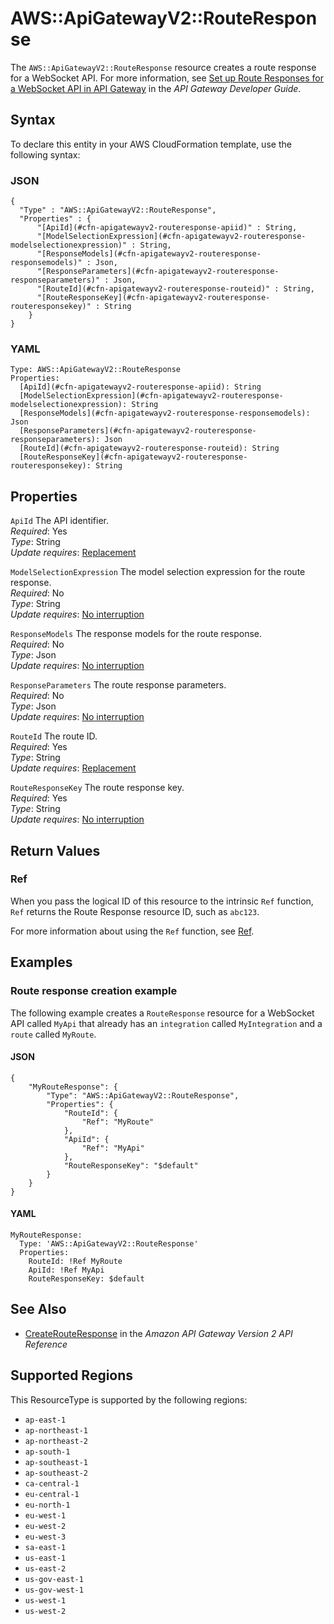 # AWS::ApiGatewayV2::RouteResponse<a name="aws-resource-apigatewayv2-routeresponse"></a>

The `AWS::ApiGatewayV2::RouteResponse` resource creates a route response for a WebSocket API\. For more information, see [Set up Route Responses for a WebSocket API in API Gateway](https://docs.aws.amazon.com/apigateway/latest/developerguide/apigateway-websocket-api-route-response.html) in the *API Gateway Developer Guide*\.

## Syntax<a name="aws-resource-apigatewayv2-routeresponse-syntax"></a>

To declare this entity in your AWS CloudFormation template, use the following syntax:

### JSON<a name="aws-resource-apigatewayv2-routeresponse-syntax.json"></a>

```
{
  "Type" : "AWS::ApiGatewayV2::RouteResponse",
  "Properties" : {
      "[ApiId](#cfn-apigatewayv2-routeresponse-apiid)" : String,
      "[ModelSelectionExpression](#cfn-apigatewayv2-routeresponse-modelselectionexpression)" : String,
      "[ResponseModels](#cfn-apigatewayv2-routeresponse-responsemodels)" : Json,
      "[ResponseParameters](#cfn-apigatewayv2-routeresponse-responseparameters)" : Json,
      "[RouteId](#cfn-apigatewayv2-routeresponse-routeid)" : String,
      "[RouteResponseKey](#cfn-apigatewayv2-routeresponse-routeresponsekey)" : String
    }
}
```

### YAML<a name="aws-resource-apigatewayv2-routeresponse-syntax.yaml"></a>

```
Type: AWS::ApiGatewayV2::RouteResponse
Properties: 
  [ApiId](#cfn-apigatewayv2-routeresponse-apiid): String
  [ModelSelectionExpression](#cfn-apigatewayv2-routeresponse-modelselectionexpression): String
  [ResponseModels](#cfn-apigatewayv2-routeresponse-responsemodels): Json
  [ResponseParameters](#cfn-apigatewayv2-routeresponse-responseparameters): Json
  [RouteId](#cfn-apigatewayv2-routeresponse-routeid): String
  [RouteResponseKey](#cfn-apigatewayv2-routeresponse-routeresponsekey): String
```

## Properties<a name="aws-resource-apigatewayv2-routeresponse-properties"></a>

`ApiId`  <a name="cfn-apigatewayv2-routeresponse-apiid"></a>
The API identifier\.  
*Required*: Yes  
*Type*: String  
*Update requires*: [Replacement](https://docs.aws.amazon.com/AWSCloudFormation/latest/UserGuide/using-cfn-updating-stacks-update-behaviors.html#update-replacement)

`ModelSelectionExpression`  <a name="cfn-apigatewayv2-routeresponse-modelselectionexpression"></a>
The model selection expression for the route response\.  
*Required*: No  
*Type*: String  
*Update requires*: [No interruption](https://docs.aws.amazon.com/AWSCloudFormation/latest/UserGuide/using-cfn-updating-stacks-update-behaviors.html#update-no-interrupt)

`ResponseModels`  <a name="cfn-apigatewayv2-routeresponse-responsemodels"></a>
The response models for the route response\.  
*Required*: No  
*Type*: Json  
*Update requires*: [No interruption](https://docs.aws.amazon.com/AWSCloudFormation/latest/UserGuide/using-cfn-updating-stacks-update-behaviors.html#update-no-interrupt)

`ResponseParameters`  <a name="cfn-apigatewayv2-routeresponse-responseparameters"></a>
The route response parameters\.  
*Required*: No  
*Type*: Json  
*Update requires*: [No interruption](https://docs.aws.amazon.com/AWSCloudFormation/latest/UserGuide/using-cfn-updating-stacks-update-behaviors.html#update-no-interrupt)

`RouteId`  <a name="cfn-apigatewayv2-routeresponse-routeid"></a>
The route ID\.  
*Required*: Yes  
*Type*: String  
*Update requires*: [Replacement](https://docs.aws.amazon.com/AWSCloudFormation/latest/UserGuide/using-cfn-updating-stacks-update-behaviors.html#update-replacement)

`RouteResponseKey`  <a name="cfn-apigatewayv2-routeresponse-routeresponsekey"></a>
The route response key\.  
*Required*: Yes  
*Type*: String  
*Update requires*: [No interruption](https://docs.aws.amazon.com/AWSCloudFormation/latest/UserGuide/using-cfn-updating-stacks-update-behaviors.html#update-no-interrupt)

## Return Values<a name="aws-resource-apigatewayv2-routeresponse-return-values"></a>

### Ref<a name="aws-resource-apigatewayv2-routeresponse-return-values-ref"></a>

When you pass the logical ID of this resource to the intrinsic `Ref` function, `Ref` returns the Route Response resource ID, such as `abc123`\.

For more information about using the `Ref` function, see [Ref](https://docs.aws.amazon.com/AWSCloudFormation/latest/UserGuide/intrinsic-function-reference-ref.html)\.

## Examples<a name="aws-resource-apigatewayv2-routeresponse--examples"></a>

### Route response creation example<a name="aws-resource-apigatewayv2-routeresponse--examples--Route_response_creation_example"></a>

The following example creates a `RouteResponse` resource for a WebSocket API called `MyApi` that already has an `integration` called `MyIntegration` and a `route` called `MyRoute`\.

#### JSON<a name="aws-resource-apigatewayv2-routeresponse--examples--Route_response_creation_example--json"></a>

```
{
    "MyRouteResponse": {
        "Type": "AWS::ApiGatewayV2::RouteResponse",
        "Properties": {
            "RouteId": {
                "Ref": "MyRoute"
            },
            "ApiId": {
                "Ref": "MyApi"
            },
            "RouteResponseKey": "$default"
        }
    }
}
```

#### YAML<a name="aws-resource-apigatewayv2-routeresponse--examples--Route_response_creation_example--yaml"></a>

```
MyRouteResponse:
  Type: 'AWS::ApiGatewayV2::RouteResponse'
  Properties:
    RouteId: !Ref MyRoute
    ApiId: !Ref MyApi
    RouteResponseKey: $default
```

## See Also<a name="aws-resource-apigatewayv2-routeresponse--seealso"></a>
+ [CreateRouteResponse](https://docs.aws.amazon.com/apigatewayv2/latest/api-reference/apis-apiid-routes-routeid-routeresponses.html#CreateRouteResponse) in the *Amazon API Gateway Version 2 API Reference*

## Supported Regions

This ResourceType is supported by the following regions:

- `ap-east-1`
- `ap-northeast-1`
- `ap-northeast-2`
- `ap-south-1`
- `ap-southeast-1`
- `ap-southeast-2`
- `ca-central-1`
- `eu-central-1`
- `eu-north-1`
- `eu-west-1`
- `eu-west-2`
- `eu-west-3`
- `sa-east-1`
- `us-east-1`
- `us-east-2`
- `us-gov-east-1`
- `us-gov-west-1`
- `us-west-1`
- `us-west-2`
